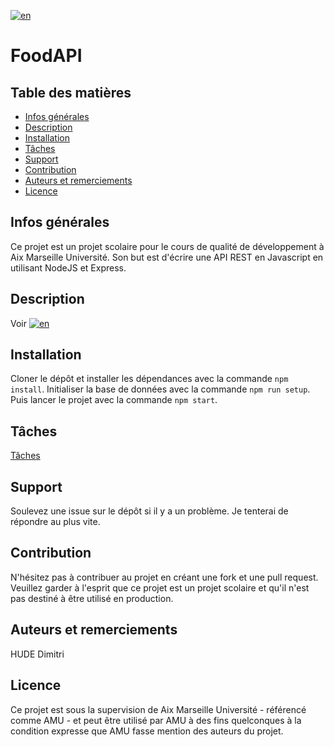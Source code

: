 [![en](https://img.shields.io/badge/lang-en-green.svg)](./README.md)

# FoodAPI
## Table des matières
* [Infos générales](#infos-générales)
* [Description](#description)
* [Installation](#installation)
* [Tâches](#tâches)
* [Support](#support)
* [Contribution](#contribution)
* [Auteurs et remerciements](#authors-and-acknowledgment)
* [Licence](#licence)

## Infos générales
Ce projet est un projet scolaire pour le cours de qualité de développement à Aix Marseille Université.
Son but est d'écrire une API REST en Javascript en utilisant NodeJS et Express.

## Description
Voir [![en](https://img.shields.io/badge/lang-en-green.svg)](h./README.md)

## Installation
Cloner le dépôt et installer les dépendances avec la commande `npm install`.
Initialiser la base de données avec la commande `npm run setup`.
Puis lancer le projet avec la commande `npm start`.

## Tâches
[Tâches](./work.md)

## Support
Soulevez une issue sur le dépôt si il y a un problème. Je tenterai de répondre au plus vite.

## Contribution
N'hésitez pas à contribuer au projet en créant une fork et une pull request. Veuillez garder à l'esprit que ce projet est un projet scolaire et qu'il n'est pas destiné à être utilisé en production.

## Auteurs et remerciements
HUDE Dimitri

## Licence
Ce projet est sous la supervision de Aix Marseille Université - référencé comme AMU - et peut être utilisé par AMU à des fins quelconques à la condition expresse que AMU fasse mention des auteurs du projet.